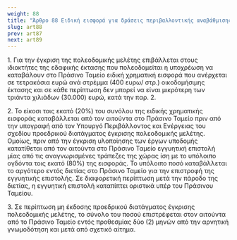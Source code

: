 ```yaml
---
weight: 88
title: "Άρθρο 88 Ειδική εισφορά για δράσεις περιβαλλοντικής αναβάθμισης"
slug: art88
prev: art87
next: art89
---
```


1\. Για την έγκριση της πολεοδομικής μελέτης επιβάλλεται στους ιδιοκτήτες της εδαφικής έκτασης που πολεοδομείται η υποχρέωση να καταβάλουν στο Πράσινο Ταμείο ειδική χρηματική εισφορά που ανέρχεται σε τετρακόσια ευρώ ανά στρέμμα (400 ευρω/ στρ.) οικοδομήσιμης έκτασης και σε κάθε περίπτωση δεν μπορεί να είναι μικρότερη των τριάντα χιλιάδων (30.000) ευρώ, κατά την παρ. 2.

2\. Το είκοσι τοις εκατό (20%) του συνόλου της ειδικής χρηματικής εισφοράς καταβάλλεται από τον αιτούντα στο Πράσινο Ταμείο πριν από την υπογραφή από τον Υπουργό Περιβάλλοντος και Ενέργειας του σχεδίου προεδρικού διατάγματος έγκρισης πολεοδομικής μελέτης. Ομοίως, πριν από την έγκριση υλοποίησης των έργων υποδομής κατατίθεται από τον αιτούντα στο Πράσινο Ταμείο εγγυητική επιστολή μίας από τις αναγνωρισμένες τράπεζες της χώρας ίση με το υπόλοιπο ογδόντα τοις εκατό (80%) της εισφοράς. Το υπόλοιπο ποσό καταβάλλεται το αργότερο εντός διετίας στο Πράσινο Ταμείο για την επιστροφή της εγγυητικής επιστολής. Σε διαφορετική περίπτωση μετά την πάροδο της διετίας, η εγγυητική επιστολή καταπίπτει οριστικά υπέρ του Πράσινου Ταμείου.

3\. Σε περίπτωση μη έκδοσης προεδρικού διατάγματος έγκρισης πολεοδομικής μελέτης, το σύνολο του ποσού επιστρέφεται στον αιτούντα από το Πράσινο Ταμείο εντός προθεσμίας δύο (2) μηνών από την αρνητική γνωμοδότηση και μετά από σχετικό αίτημα.



